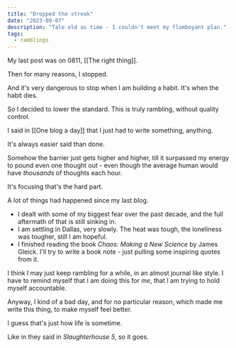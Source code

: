 ```yaml
---
title: "Dropped the streak"
date: "2023-09-07"
description: "Tale old as time - I couldn't meet my flamboyant plan."
tags:
  - ramblings
---
```


My last post was on 0811, [[The right thing]].

Then for many reasons, I stopped.

And it's very dangerous to stop when I am building a habit.
It's when the habit dies.

So I decided to lower the standard.
This is truly rambling, without quality control.

I said in [[One blog a day]] that I just had to write something, anything.

It's always easier said than done.

Somehow the barrier just gets higher and higher, till it surpassed my energy to pound even one thought out - 
even though the average human would have *thousands* of thoughts each hour.

It's focusing that's the hard part.

A lot of things had happened since my last blog.

- I dealt with some of my biggest fear over the  past decade,
and the full aftermath of that is still sinking in.
- I am settling in Dallas, very slowly. The heat was tough, the loneliness was tougher, still I am hopeful.
- I finished reading the book *Chaos: Making a New Science* by James Gleick. I'll try to write a book note - just pulling some inspiring quotes from it.

I think I may just keep rambling for a while, in an almost journal like style.
I have to remind myself that I am doing this for *me*,
that I am trying to hold myself accountable.

Anyway, I kind of a bad day, and for no particular reason, 
which made me write this thing, to make myself feel better.

I guess that's just how life is sometime.

Like in they said in *Slaughterhouse 5*, so it goes.